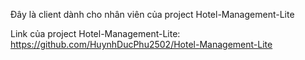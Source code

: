 Đây là client dành cho nhân viên của project Hotel-Management-Lite

Link của project Hotel-Management-Lite: https://github.com/HuynhDucPhu2502/Hotel-Management-Lite
